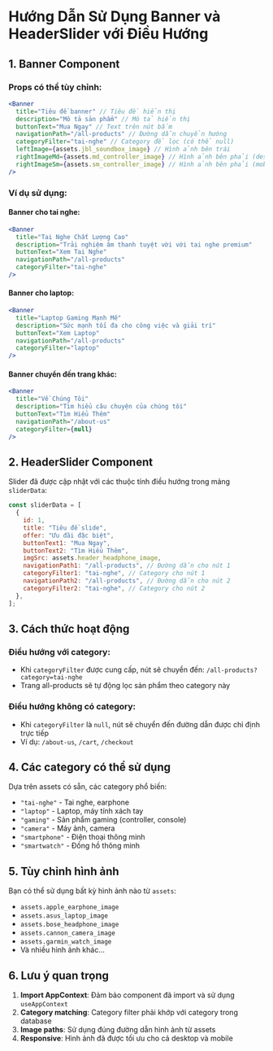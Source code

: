# Hướng Dẫn Sử Dụng Banner và HeaderSlider với Điều Hướng

## 1. Banner Component

### Props có thể tùy chỉnh:

```jsx
<Banner
  title="Tiêu đề banner" // Tiêu đề hiển thị
  description="Mô tả sản phẩm" // Mô tả hiển thị
  buttonText="Mua Ngay" // Text trên nút bấm
  navigationPath="/all-products" // Đường dẫn chuyển hướng
  categoryFilter="tai-nghe" // Category để lọc (có thể null)
  leftImage={assets.jbl_soundbox_image} // Hình ảnh bên trái
  rightImageMd={assets.md_controller_image} // Hình ảnh bên phải (desktop)
  rightImageSm={assets.sm_controller_image} // Hình ảnh bên phải (mobile)
/>
```

### Ví dụ sử dụng:

#### Banner cho tai nghe:

```jsx
<Banner
  title="Tai Nghe Chất Lượng Cao"
  description="Trải nghiệm âm thanh tuyệt vời với tai nghe premium"
  buttonText="Xem Tai Nghe"
  navigationPath="/all-products"
  categoryFilter="tai-nghe"
/>
```

#### Banner cho laptop:

```jsx
<Banner
  title="Laptop Gaming Mạnh Mẽ"
  description="Sức mạnh tối đa cho công việc và giải trí"
  buttonText="Xem Laptop"
  navigationPath="/all-products"
  categoryFilter="laptop"
/>
```

#### Banner chuyển đến trang khác:

```jsx
<Banner
  title="Về Chúng Tôi"
  description="Tìm hiểu câu chuyện của chúng tôi"
  buttonText="Tìm Hiểu Thêm"
  navigationPath="/about-us"
  categoryFilter={null}
/>
```

## 2. HeaderSlider Component

Slider đã được cập nhật với các thuộc tính điều hướng trong mảng `sliderData`:

```jsx
const sliderData = [
  {
    id: 1,
    title: "Tiêu đề slide",
    offer: "Ưu đãi đặc biệt",
    buttonText1: "Mua Ngay",
    buttonText2: "Tìm Hiểu Thêm",
    imgSrc: assets.header_headphone_image,
    navigationPath1: "/all-products", // Đường dẫn cho nút 1
    categoryFilter1: "tai-nghe", // Category cho nút 1
    navigationPath2: "/all-products", // Đường dẫn cho nút 2
    categoryFilter2: "tai-nghe", // Category cho nút 2
  },
];
```

## 3. Cách thức hoạt động

### Điều hướng với category:

- Khi `categoryFilter` được cung cấp, nút sẽ chuyển đến: `/all-products?category=tai-nghe`
- Trang all-products sẽ tự động lọc sản phẩm theo category này

### Điều hướng không có category:

- Khi `categoryFilter` là `null`, nút sẽ chuyển đến đường dẫn được chỉ định trực tiếp
- Ví dụ: `/about-us`, `/cart`, `/checkout`

## 4. Các category có thể sử dụng

Dựa trên assets có sẵn, các category phổ biến:

- `"tai-nghe"` - Tai nghe, earphone
- `"laptop"` - Laptop, máy tính xách tay
- `"gaming"` - Sản phẩm gaming (controller, console)
- `"camera"` - Máy ảnh, camera
- `"smartphone"` - Điện thoại thông minh
- `"smartwatch"` - Đồng hồ thông minh

## 5. Tùy chỉnh hình ảnh

Bạn có thể sử dụng bất kỳ hình ảnh nào từ `assets`:

- `assets.apple_earphone_image`
- `assets.asus_laptop_image`
- `assets.bose_headphone_image`
- `assets.cannon_camera_image`
- `assets.garmin_watch_image`
- Và nhiều hình ảnh khác...

## 6. Lưu ý quan trọng

1. **Import AppContext**: Đảm bảo component đã import và sử dụng `useAppContext`
2. **Category matching**: Category filter phải khớp với category trong database
3. **Image paths**: Sử dụng đúng đường dẫn hình ảnh từ assets
4. **Responsive**: Hình ảnh đã được tối ưu cho cả desktop và mobile
